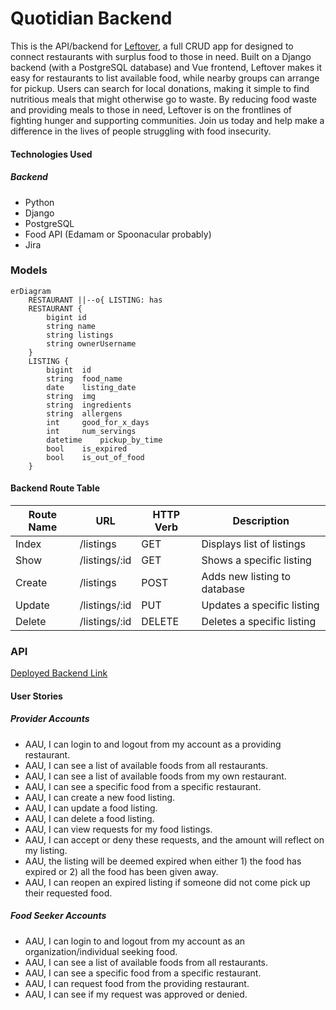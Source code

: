 # Quotidian Backend
This is the API/backend for [Leftover](https://github.com/cinduhrz/capstone-frontend), a full CRUD app for designed to connect restaurants with surplus food to those in need. Built on a Django backend (with a PostgreSQL database) and Vue frontend, Leftover makes it easy for restaurants to list available food, while nearby groups can arrange for pickup. Users can search for local donations, making it simple to find nutritious meals that might otherwise go to waste. By reducing food waste and providing meals to those in need, Leftover is on the frontlines of fighting hunger and supporting communities. Join us today and help make a difference in the lives of people struggling with food insecurity.

#### Technologies Used
##### Backend
- Python
- Django
- PostgreSQL
- Food API (Edamam or Spoonacular probably)
- Jira

### Models
```mermaid
erDiagram
    RESTAURANT ||--o{ LISTING: has
    RESTAURANT {
        bigint id
        string name
        string listings
        string ownerUsername
    }
    LISTING {
        bigint  id
        string  food_name
        date    listing_date
        string  img
        string  ingredients
        string  allergens
        int     good_for_x_days
        int     num_servings
        datetime    pickup_by_time
        bool    is_expired
        bool    is_out_of_food
    }
```

#### Backend Route Table
| Route Name |     URL    | HTTP Verb |        Description         |
|------------|------------|-----------|----------------------------|
|   Index    | /listings     |    GET    | Displays list of listings    |
|   Show     | /listings/:id |    GET    | Shows a specific listing     |
|   Create   | /listings     |    POST   | Adds new listing to database |
|   Update   | /listings/:id |    PUT    | Updates a specific listing   |
|   Delete   | /listings/:id |   DELETE  | Deletes a specific listing   |

### API
[Deployed Backend Link]()

#### User Stories
##### Provider Accounts
- AAU, I can login to and logout from my account as a providing restaurant.
- AAU, I can see a list of available foods from all restaurants.
- AAU, I can see a list of available foods from my own restaurant.
- AAU, I can see a specific food from a specific restaurant.
- AAU, I can create a new food listing.
- AAU, I can update a food listing.
- AAU, I can delete a food listing.
- AAU, I can view requests for my food listings.
- AAU, I can accept or deny these requests, and the amount will reflect on my listing.
- AAU, the listing will be deemed expired when either 1) the food has expired or 2) all the food has been given away.
- AAU, I can reopen an expired listing if someone did not come pick up their requested food.


##### Food Seeker Accounts
- AAU, I can login to and logout from my account as an organization/individual seeking food.
- AAU, I can see a list of available foods from all restaurants.
- AAU, I can see a specific food from a specific restaurant.
- AAU, I can request food from the providing restaurant.
- AAU, I can see if my request was approved or denied.